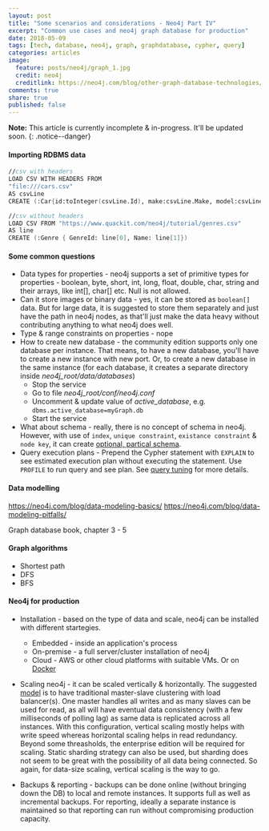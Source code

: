 ```yaml
---
layout: post
title: "Some scenarios and considerations - Neo4j Part IV"
excerpt: "Common use cases and neo4j graph database for production"
date: 2018-05-09
tags: [tech, database, neo4j, graph, graphdatabase, cypher, query]
categories: articles
image:
  feature: posts/neo4j/graph_1.jpg
  credit: neo4j
  creditlink: https://neo4j.com/blog/other-graph-database-technologies/
comments: true
share: true
published: false
---
```


**Note:** This article is currently incomplete & in-progress. It'll be updated soon.
{: .notice--danger}

#### Importing RDBMS data

```fs
//csv with headers
LOAD CSV WITH HEADERS FROM
"file:///cars.csv"
AS csvLine
CREATE (:Car{id:toInteger(csvLine.Id), make:csvLine.Make, model:csvLine.Model})

//csv without headers
LOAD CSV FROM "https://www.quackit.com/neo4j/tutorial/genres.csv"
AS line
CREATE (:Genre { GenreId: line[0], Name: line[1]})
```

#### Some common questions

* Data types for properties - neo4j supports a set of primitive types for properties - boolean, byte, short, int, long, float, double, char, string and their arrays, like int[], char[] etc. Null is not allowed.
* Can it store images or binary data - yes, it can be stored as `boolean[]` data. But for large data, it is suggested to store them separately and just have the path in neo4j nodes, as that'll just make the data heavy without contributing anything to what neo4j does well.
* Type & range constraints on properties - nope
* How to create new database - the community edition supports only one database per instance. That means, to have a new database, you'll have to create a new instance with new port. Or, to create a new database in the same instance (for each database, it creates a separate directory inside _neo4j_root/data/databases_)
  * Stop the service
  * Go to file _neo4j_root/conf/neo4j.conf_
  * Uncomment & update value of _active_database_, e.g. `dbms.active_database=myGraph.db`
  * Start the service
* What about schema - really, there is no concept of schema in neo4j. However, with use of `index`, `unique constraint`, `existance constraint` & `node key`, it can create [optional, partical schema](https://neo4j.com/docs/developer-manual/current/cypher/schema/).
* Query execution plans - Prepend the Cypher statement with `EXPLAIN` to see estimated execution plan without executing the statement. Use `PROFILE` to run query and see plan. See [query tuning](https://neo4j.com/docs/developer-manual/current/cypher/query-tuning/) for more details.

#### Data modelling

https://neo4j.com/blog/data-modeling-basics/
https://neo4j.com/blog/data-modeling-pitfalls/

Graph database book, chapter 3 - 5

#### Graph algorithms

* Shortest path
* DFS
* BFS

#### Neo4j for production

* Installation - based on the type of data and scale, neo4j can be installed with different startegies.
  * Embedded - inside an application's process
  * On-premise - a full server/cluster installation of neo4j
  * Cloud - AWS or other cloud platforms with suitable VMs. Or on [Docker](https://neo4j.com/developer/docker/)

* Scaling neo4j - it can be scaled vertically & horizontally. The suggested [model](https://neo4j.com/blog/graphs-to-production-at-scale/) is to have traditional master-slave clustering with load balancer(s). One master handles all writes and as many slaves can be used for read, as all will have eventual data consistency (with a few milliseconds of polling lag) as same data is replicated across all instances. With this configuration, vertical scaling mostly helps with write speed whereas horizontal scaling helps in read redundancy. Beyond some threasholds, the enterprise edition will be required for scaling. Static sharding strategy can also be used, but sharding does not seem to be great with the possibility of all data being connected. So again, for data-size scaling, vertical scaling is the way to go.

* Backups & reporting - backups can be done online (without bringing down the DB) to local and remote instances. It supports full as well as incremental backups. For reporting, ideally a separate instance is maintained so that reporting can run without compromising production capacity.